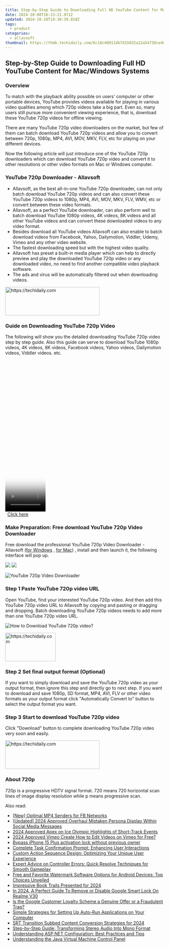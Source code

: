 ```yaml
---
title: Step-by-Step Guide to Downloading Full HD YouTube Content for Mac/Windows Systems
date: 2024-10-08T16:13:21.971Z
updated: 2024-10-10T19:30:39.018Z
tags:
  - product
categories:
  - allavsoft
thumbnail: https://thmb.techidaily.com/6c18cd8911db7d15032a12a54738ce400822365f498b5ad342fd2bd1d2d802ab.jpg
---
```


## Step-by-Step Guide to Downloading Full HD YouTube Content for Mac/Windows Systems

### Overview

To match with the playback ability possible on users' computer or other portable devices, YouTube provides videos available for playing in various video qualities among which 720p videos take a big part. Even so, many users still pursue more convenient viewing experience, that is, download these YouTube 720p videos for offline viewing.

There are many YouTube 720p video downloaders on the market, but few of them can batch download YouTube 720p videos and allow you to convert between 720p, 1080p, MP4, AVI, MOV, MKV, FLV, etc for playing on your different devices.

Now the following article will just introduce one of the YouTube 720p downloaders which can download YouTube 720p video and convert it to other resolutions or other video formats on Mac or Windows computer.

### YouTube 720p Downloader - Allavsoft

* Allavsoft, as the best all-in-one YouTube 720p downloader, can not only batch download YouTube 720p videos and can also convert these YouTube 720p videos to 1080p, MP4, AVI, MOV, MKV, FLV, WMV, etc or convert between these video formats.
* Allavsoft, as a perfect YouTube downloader, can also perform well to batch download YouTube 1080p videos, 4K videos, 8K videos and all other YouTube videos and can convert these downloaded videos to any video format.
* Besides download all YouTube videos Allavsoft can also enable to batch download videos from Facebook, Yahoo, Dailymotion, Viddler, Udemy, Vimeo and any other video website.
* The fastest downloading speed but with the highest video quality.
* Allavsoft has preset a built-in media player which can help to directly preview and play the downloaded YouTube 720p video or any downloaded video, no need to find another compatible video playback software.
* The ads and virus will be automatically filtered out when downloading videos.

<!-- affiliate ads begin -->
<a href="https://aligracehair.sjv.io/c/5597632/1934183/19272" target="_top" id="1934183">
  <img src="//a.impactradius-go.com/display-ad/19272-1934183" border="0" alt="https://techidaily.com" width="300" height="90"/>
</a>
<img height="0" width="0" src="https://aligracehair.sjv.io/i/5597632/1934183/19272" style="position:absolute;visibility:hidden;" border="0" />
<!-- affiliate ads end -->

### Guide on Downloading YouTube 720p Video

The following will show you the detailed downloading YouTube 720p video step by step guide. Also this guide can serve to download YouTube 1080p videos, 4K videos, 8K videos, Facebook videos, Yahoo videos, Dailymotion videos, Viddler videos. etc.

<!-- affiliate ads begin -->
<span id="1977020">
					<video width="128" height="480" style="cursor:pointer"
           poster="//a.impactradius-go.com/display-clicktoplayimage/1977020.png"
           onclick="if(!this.playClicked){this.play();this.setAttribute('controls',true);this.playClicked=true;}">
	   <source src="//a.impactradius-go.com/display-ad/22993-1977020">
	   <img src="//a.impactradius-go.com/display-clicktoplayimage/1977020.png" style="border: none; height: 100%; width: 100%; object-fit: contain">
	</video>
	<div style="width:80px;text-align:center"><a href="javascript:window.open(decodeURIComponent('https%3A%2F%2Fhomestyler.sjv.io%2Fc%2F5597632%2F1977020%2F22993'), '_blank');void(0);">Click here</a></div>
</span>
<img height="0" width="0" src="https://imp.pxf.io/i/5597632/1977020/22993" style="position:absolute;visibility:hidden;" border="0" />
<!-- affiliate ads end -->

### Make Preparation: Free download YouTube 720p Video Downloader

Free download the professional YouTube 720p Video Downloader - Allavsoft ([for Windows](https://tools.techidaily.com/allavsoft/products/) , [for Mac](https://tools.techidaily.com/allavsoft/products/)) , install and then launch it, the following interface will pop up.

[![](https://www.allavsoft.com/how-to/../images/how-to/free-download-win.jpg)](https://tools.techidaily.com/allavsoft/products/) [![](https://www.allavsoft.com/how-to/../images/how-to/free-download-mac.jpg)](https://tools.techidaily.com/allavsoft/products/)

![YouTube 720p Video Downloader](https://www.allavsoft.com/how-to/../images/allavsoft/screen-shot-600.jpg)

### Step 1 Paste YouTube 720p video URL

Open YouTube, find your interested YouTube 720p video. And then add this YouTube 720p video URL to Allavsoft by copying and pasting or dragging and dropping. Batch downloading YouTube 720p videos needs to add more than one YouTube 720p video URL.

![How to Download YouTube 720p video?](https://www.allavsoft.com/how-to/../images/how-to/download-rtmp-video/download-rtmp-video.jpg)

<!-- affiliate ads begin -->
<a href="https://united.elfm.net/c/5597632/2139558/4704" target="_top" id="2139558">
  <img src="//a.impactradius-go.com/display-ad/4704-2139558" border="0" alt="https://techidaily.com" width="160" height="90"/>
</a>
<img height="0" width="0" src="https://united.elfm.net/i/5597632/2139558/4704" style="position:absolute;visibility:hidden;" border="0" />
<!-- affiliate ads end -->

### Step 2 Set final output format (Optional)

If you want to simply download and save the YouTube 720p video as your output format, then ignore this step and directly go to next step. If you want to download and save 1080p, SD format, MP4, AVI, FLV or other video formats as your output format click "Automatically Convert to" button to select the output format you want.

### Step 3 Start to download YouTube 720p video

Click "Download" button to complete downloading YouTube 720p video very soon and easily.

<!-- affiliate ads begin -->
<a href="https://laganoo.pxf.io/c/5597632/1528700/16446" target="_top" id="1528700">
  <img src="//a.impactradius-go.com/display-ad/16446-1528700" border="0" alt="https://techidaily.com" width="300" height="90"/>
</a>
<img height="0" width="0" src="https://laganoo.pxf.io/i/5597632/1528700/16446" style="position:absolute;visibility:hidden;" border="0" />
<!-- affiliate ads end -->

### About 720p

720p is a progressive HDTV signal format. 720 means 720 horizontal scan lines of image display resolution while p means progressive scan.

<ins class="adsbygoogle"
     style="display:block"
     data-ad-format="autorelaxed"
     data-ad-client="ca-pub-7571918770474297"
     data-ad-slot="1223367746"></ins>

<ins class="adsbygoogle"
     style="display:block"
     data-ad-client="ca-pub-7571918770474297"
     data-ad-slot="8358498916"
     data-ad-format="auto"
     data-full-width-responsive="true"></ins>

<span class="atpl-alsoreadstyle">Also read:</span>
<div><ul>
<li><a href="https://facebook-video-recording.techidaily.com/new-optimal-mp4-senders-for-fb-networks/"><u>[New] Optimal MP4 Senders for FB Networks</u></a></li>
<li><a href="https://facebook-video-content.techidaily.com/updated-2024-approved-overhaul-mistaken-persona-display-within-social-media-messages/"><u>[Updated] 2024 Approved Overhaul Mistaken Persona Display Within Social Media Messages</u></a></li>
<li><a href="https://extra-resources.techidaily.com/2024-approved-apex-on-ice-olympic-highlights-of-short-track-events/"><u>2024 Approved Apex on Ice Olympic Highlights of Short-Track Events</u></a></li>
<li><a href="https://vimeo-videos.techidaily.com/2024-approved-vimeo-create-how-to-edit-videos-on-vimeo-for-free/"><u>2024 Approved Vimeo Create How to Edit Videos on Vimeo for Free?</u></a></li>
<li><a href="https://phone-solutions.techidaily.com/bypass-iphone-15-plus-activation-lock-without-previous-owner-by-drfone-ios-unlock-ios-unlock/"><u>Bypass iPhone 15 Plus activation lock without previous owner</u></a></li>
<li><a href="https://fox-pages.techidaily.com/complete-task-confirmation-prompt-enhancing-user-interactions/"><u>Complete Task Confirmation Prompt: Enhancing User Interactions</u></a></li>
<li><a href="https://fox-pages.techidaily.com/custom-action-sequence-design-optimizing-your-unique-user-experience/"><u>Custom Action Sequence Design: Optimizing Your Unique User Experience</u></a></li>
<li><a href="https://win-able.techidaily.com/expert-advice-on-controller-errors-quick-resolve-techniques-for-smooth-gameplay/"><u>Expert Advice on Controller Errors: Quick Resolve Techniques for Smooth Gameplay</u></a></li>
<li><a href="https://fox-pages.techidaily.com/free-and-favorite-watermark-software-options-for-android-devices-top-choices-unveiled/"><u>Free and Favorite Watermark Software Options for Android Devices: Top Choices Unveiled</u></a></li>
<li><a href="https://some-knowledge.techidaily.com/impressive-book-trails-presented-for-2024/"><u>Impressive Book Trails Presented for 2024</u></a></li>
<li><a href="https://easy-unlock-android.techidaily.com/in-2024-a-perfect-guide-to-remove-or-disable-google-smart-lock-on-realme-v30-by-drfone-android/"><u>In 2024, A Perfect Guide To Remove or Disable Google Smart Lock On Realme V30</u></a></li>
<li><a href="https://fox-pages.techidaily.com/is-the-google-customer-loyalty-scheme-a-genuine-offer-or-a-fraudulent-trap/"><u>Is the Google Customer Loyalty Scheme a Genuine Offer or a Fraudulent Trap?</u></a></li>
<li><a href="https://fox-pages.techidaily.com/simple-strategies-for-setting-up-auto-run-applications-on-your-computer/"><u>Simple Strategies for Setting Up Auto-Run Applications on Your Computer</u></a></li>
<li><a href="https://extra-skills.techidaily.com/srt-transition-subbed-content-conversion-strategies-for-2024/"><u>SRT Transition Subbed Content Conversion Strategies for 2024</u></a></li>
<li><a href="https://fox-pages.techidaily.com/step-by-step-guide-transforming-stereo-audio-into-mono-format/"><u>Step-by-Step Guide: Transforming Stereo Audio Into Mono Format</u></a></li>
<li><a href="https://fox-pages.techidaily.com/understanding-aspnet-configuration-best-practices-and-tips/"><u>Understanding ASP.NET Configuration: Best Practices and Tips</u></a></li>
<li><a href="https://fox-pages.techidaily.com/understanding-the-java-virtual-machine-control-panel/"><u>Understanding the Java Virtual Machine Control Panel</u></a></li>
</ul></div>

